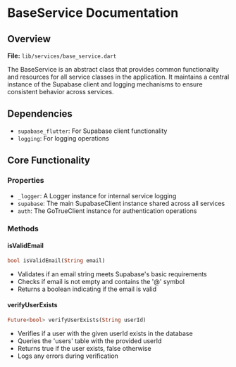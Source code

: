 # BaseService Documentation

## Overview
**File:** `lib/services/base_service.dart`

The BaseService is an abstract class that provides common functionality and resources for all service classes in the application. It maintains a central instance of the Supabase client and logging mechanisms to ensure consistent behavior across services.

## Dependencies
- `supabase_flutter`: For Supabase client functionality
- `logging`: For logging operations

## Core Functionality

### Properties
- `_logger`: A Logger instance for internal service logging
- `supabase`: The main SupabaseClient instance shared across all services
- `auth`: The GoTrueClient instance for authentication operations

### Methods

#### isValidEmail
```dart
bool isValidEmail(String email)
```
- Validates if an email string meets Supabase's basic requirements
- Checks if email is not empty and contains the '@' symbol
- Returns a boolean indicating if the email is valid

#### verifyUserExists
```dart
Future<bool> verifyUserExists(String userId)
```
- Verifies if a user with the given userId exists in the database
- Queries the 'users' table with the provided userId
- Returns true if the user exists, false otherwise
- Logs any errors during verification

